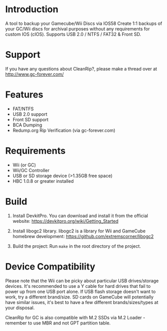 # Introduction
A tool to backup your Gamecube/Wii Discs via IOS58
Create 1:1 backups of your GC/Wii discs for archival purposes without any requirements for custom IOS (cIOS). Supports USB 2.0 / NTFS / FAT32 & Front SD.

# Support
If you have any questions about CleanRip?, please make a thread over at http://www.gc-forever.com/

# Features
* FAT/NTFS
* USB 2.0 support
* Front SD support
* BCA Dumping
* Redump.org Rip Verification (via gc-forever.com) 

# Requirements
* Wii (or GC)
* Wii/GC Controller
* USB or SD storage device (>1.35GB free space)
* HBC 1.0.8 or greater installed 

# Build

1. Install DevkitPro. You can download and install it from the official website: https://devkitpro.org/wiki/Getting_Started

2. Install libogc2 library. libogc2 is a library for Wii and GameCube homebrew development: https://github.com/extremscorner/libogc2

3. Build the project: Run `make` in the root directory of the project.

# Device Compatibility
Please note that the Wii can be picky about particular USB drives/storage devices. It's recommended to use a Y cable for hard drives that fail to power up from one USB port alone. If USB flash storage doesn't want to work, try a different brand/size. SD cards on GameCube will potentially have similar issues, it's best to have a few different brands/sizes/types at your disposal.

CleanRip for GC is also compatible with M.2 SSDs via M.2 Loader - remember to use MBR and not GPT partition table.